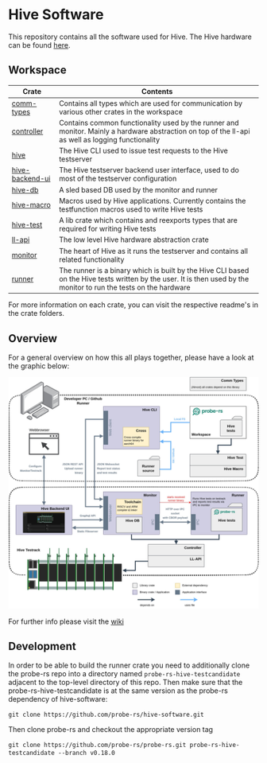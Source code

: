 # Hive Software
This repository contains all the software used for Hive. The Hive hardware can be found [here](https://github.com/probe-rs/hive). 

## Workspace
| Crate | Contents |
| --- | --- |
| [comm-types](./comm-types/) | Contains all types which are used for communication by various other crates in the workspace |
| [controller](./controller/) | Contains common functionality used by the runner and monitor. Mainly a hardware abstraction on top of the ll-api as well as logging functionality |
| [hive](./hive/) | The Hive CLI used to issue test requests to the Hive testserver |
| [hive-backend-ui](./hive-backend-ui/) | The Hive testserver backend user interface, used to do most of the testserver configuration |
| [hive-db](./hive-db/) | A sled based DB used by the monitor and runner |
| [hive-macro](./hive-macro/) | Macros used by Hive applications. Currently contains the testfunction macros used to write Hive tests |
| [hive-test](./hive-test/) | A lib crate which contains and reexports types that are required for writing Hive tests |
| [ll-api](./ll-api/) | The low level Hive hardware abstraction crate |
| [monitor](./monitor/) | The heart of Hive as it runs the testserver and contains all related functionality |
| [runner](./runner/) | The runner is a binary which is built by the Hive CLI based on the Hive tests written by the user. It is then used by the monitor to run the tests on the hardware |

For more information on each crate, you can visit the respective readme's in the crate folders.

## Overview
For a general overview on how this all plays together, please have a look at the graphic below:

![Software Overview](./assets/software_overview.jpg)

For further info please visit the [wiki](https://github.com/probe-rs/hive-software/wiki)

## Development
In order to be able to build the runner crate you need to additionally clone the probe-rs repo into a directory named `probe-rs-hive-testcandidate` adjacent to the top-level directory of this repo.
Then make sure that the probe-rs-hive-testcandidate is at the same version as the probe-rs dependency of hive-software:
```
git clone https://github.com/probe-rs/hive-software.git
```
Then clone probe-rs and checkout the appropriate version tag
```
git clone https://github.com/probe-rs/probe-rs.git probe-rs-hive-testcandidate --branch v0.18.0
```